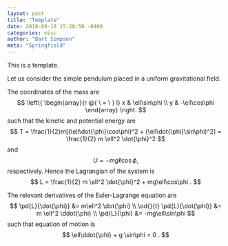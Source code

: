 ```yaml
---
layout: post
title: "Template"
date: 2018-08-18 15:28:59 -0400
categories: misc
author: "Bart Simpson"
meta: "Springfield"
---
```


This is a template.

Let us consider the simple pendulum placed in a uniform gravitational field.

The coordinates of the mass are 
$$
\left\{ 
\begin{array}{r @{ \ = \ } l}
x & \ell\sin\phi \\
y & -\ell\cos\phi 
\end{array} \right. 
$$
such that the kinetic and potential energy are
$$
T = \frac{1}{2}m[(\ell\dot{\phi}\cos\phi)^2 + (\ell\dot{\phi}\sin\phi)^2] = \frac{1}{2} m \ell^2 \dot{\phi}^2
$$
and 
$$
U = -mg\ell\cos\phi , 
$$
respectively. Hence the Lagrangian of the system is 
$$
L = \frac{1}{2} m \ell^2 \dot{\phi}^2 + mg\ell\cos\phi .
$$
	
The relevant derivatives of the Euler-Lagrange equation are
$$
\pd{L}{\dot{\phi}} &= m\ell^2 \dot{\phi} \\ 
\od{}{t} \pd{L}{\dot{\phi}} &= m \ell^2 \ddot{\phi} \\
\pd{L}{\phi} &= -mg\ell\sin\phi 
$$
such that equation of motion is 
$$
\ell\ddot{\phi} + g \sin\phi = 0 .
$$
